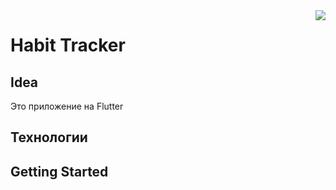 <img src="assets/images/icon.png" align="right" />

# Habit Tracker
 
## Idea
Это приложение на Flutter

## Технологии

## Getting Started

